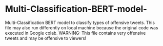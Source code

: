 # Multi-Classification-BERT-model-
Multi-Classification BERT model to classify types of offensive tweets. This file may also run differently on local machine because the original code was executed in Google colab.
WARNING: This file contains very offensive tweets and may be offensive to viewers!
